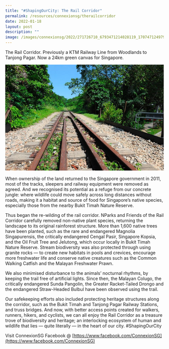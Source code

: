 ```yaml
---
title: "#ShapingOurCity: The Rail Corridor"
permalink: /resources/connexionsg/therailcorridor
date: 2022-01-18
layout: post
description: ""
image: /images/connexionsg/2022/271726710_6793471214028119_1707471249791143555_n.jpg
---
```

The Rail Corridor. Previously a KTM Railway Line from Woodlands to Tanjong Pagar. Now a 24km green canvas for Singapore. 

![Alt text for image on Isomer site](/images/connexionsg/2022/271726710_6793471214028119_1707471249791143555_n.jpg)

When ownership of the land returned to the Singapore government in 2011, most of the tracks, sleepers and railway equipment were removed as agreed. And we recognised its potential as a refuge from our concrete jungle: where wildlife could move safely across long distances without roads, making it a habitat and source of food for Singapore’s native species, especially those from the nearby Bukit Timah Nature Reserve.

Thus began the re-wilding of the rail corridor. NParks and Friends of the Rail Corridor carefully removed non-native plant species, returning the landscape to its original rainforest structure. More than 1,600 native trees have been planted, such as the rare and endangered Magnolia Singapurensis, the critically endangered Cengal Pasir, Singapore Kopsia, and the Oil Fruit Tree and Jelutong, which occur locally in Bukit Timah Nature Reserve. Stream biodiversity was also protected through using granite rocks — to create new habitats in pools and crevices, encourage more freshwater life and conserve native creatures such as the Common Walking Catfish and the Malayan Freshwater Prawn.

We also minimised disturbance to the animals’ nocturnal rhythms, by keeping the trail free of artificial lights. Since then, the Malayan Colugo, the critically endangered Sunda Pangolin, the Greater Racket-Tailed Drongo and the endangered Straw-Headed Bulbul have been observed using the trail.

Our safekeeping efforts also included protecting heritage structures along the corridor, such as the Bukit Timah and Tanjong Pagar Railway Stations, and truss bridges. And now, with better access points created for walkers, runners, hikers, and cyclists, we can all enjoy the Rail Corridor as a treasure trove of biodiversity and heritage; an interlocking ecosystem of human and wildlife that lies — quite literally — in the heart of our city. #ShapingOurCity

Visit ConnexionSG Facebook @ [https://www.facebook.com/ConnexionSG](https://www.facebook.com/ConnexionSG)